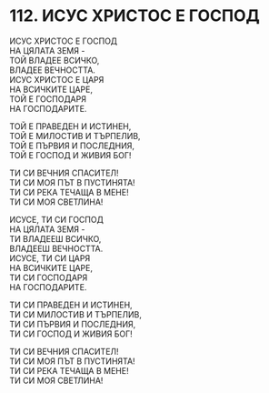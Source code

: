 # 112. ИСУС ХРИСТОС Е ГОСПОД  
  
ИСУС ХРИСТОС Е ГОСПОД  
НА ЦЯЛАТА ЗЕМЯ -  
ТОЙ ВЛАДЕЕ ВСИЧКО,  
ВЛАДЕЕ ВЕЧНОСТТА.  
ИСУС ХРИСТОС Е ЦАРЯ  
НА ВСИЧКИТЕ ЦАРЕ,  
ТОЙ Е ГОСПОДАРЯ  
НА ГОСПОДАРИТЕ.  
  
ТОЙ Е ПРАВЕДЕН И ИСТИНЕН,  
ТОЙ Е МИЛОСТИВ И ТЪРПЕЛИВ,  
ТОЙ Е ПЪРВИЯ И ПОСЛЕДНИЯ,  
ТОЙ Е ГОСПОД И ЖИВИЯ БОГ!  
  
ТИ СИ ВЕЧНИЯ СПАСИТЕЛ!  
ТИ СИ МОЯ ПЪТ В ПУСТИНЯТА!  
ТИ СИ РЕКА ТЕЧАЩА В МЕНЕ!  
ТИ СИ МОЯ СВЕТЛИНА!  
  
ИСУСЕ, ТИ СИ ГОСПОД  
НА ЦЯЛАТА ЗЕМЯ -  
ТИ ВЛАДЕЕШ ВСИЧКО,  
ВЛАДЕЕШ ВЕЧНОСТТА.  
ИСУСЕ, ТИ СИ ЦАРЯ  
НА ВСИЧКИТЕ ЦАРЕ,  
ТИ СИ ГОСПОДАРЯ  
НА ГОСПОДАРИТЕ.  
  
ТИ СИ ПРАВЕДЕН И ИСТИНЕН,  
ТИ СИ МИЛОСТИВ И ТЪРПЕЛИВ,  
ТИ СИ ПЪРВИЯ И ПОСЛЕДНИЯ,  
ТИ СИ ГОСПОД И ЖИВИЯ БОГ!  
  
ТИ СИ ВЕЧНИЯ СПАСИТЕЛ!  
ТИ СИ МОЯ ПЪТ В ПУСТИНЯТА!  
ТИ СИ РЕКА ТЕЧАЩА В МЕНЕ!  
ТИ СИ МОЯ СВЕТЛИНА!  


<DownloadsButton pdf="/pdf/112-isus-hristos-e-gospod.pdf" />

<DownloadChordsButton pdf="/chords/112-isus-hristos-e-gospod_akord.pdf"/>
